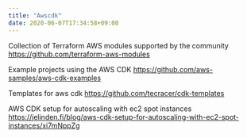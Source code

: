 ```yaml
---
title: "Awscdk"
date: 2020-06-07T17:34:58+09:00
---
```


Collection of Terraform AWS modules supported by the community
 https://github.com/terraform-aws-modules

Example projects using the AWS CDK
 https://github.com/aws-samples/aws-cdk-examples

Templates for aws cdk
 https://github.com/tecracer/cdk-templates

AWS CDK setup for autoscaling with ec2 spot instances
 https://jelinden.fi/blog/aws-cdk-setup-for-autoscaling-with-ec2-spot-instances/xi7mNppZg
